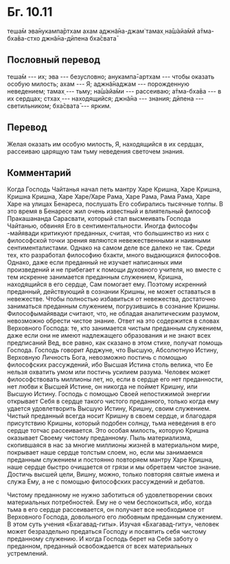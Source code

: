 # Бг. 10.11
теша̄м эва̄нукампа̄ртхам
ахам аджн̃а̄на-джам̇ тамах̣
на̄ш́айа̄мй а̄тма-бха̄ва-стхо
джн̃а̄на-дӣпена бха̄свата̄
## Пословный перевод

теша̄м --- их; эва --- безусловно; анукампа̄-артхам --- чтобы оказать
особую милость; ахам --- Я; аджн̃а̄наджам --- порожденную неведением;
тамах̣ --- тьму; на̄ш́айа̄ми --- рассеиваю; а̄тма-бха̄ва --- в их сердцах;
стхах̣ --- находящийся; джн̃а̄на --- знания; дӣпена --- светильником;
бха̄свата̄ --- ярким.

## Перевод

Желая оказать им особую милость, Я, находящийся в их сердцах, рассеиваю
царящую там тьму неведения светочем знания.

## Комментарий

Когда Господь Чайтанья начал петь мантру Харе Кришна, Харе Кришна,
Кришна Кришна, Харе Харе/Харе Рама, Харе Рама, Рама Рама, Харе Харе на
улицах Бенареса, послушать Его собирались тысячные толпы. В это время в
Бенаресе жил очень известный и влиятельный философ Пракашананда
Сарасвати, который стал высмеивать Господа Чайтанью, обвиняя Его в
сентиментальности. Иногда философы -майявади критикуют преданных,
считая, что большинство из них с философской точки зрения являются
невежественными и наивными сентименталистами. Однако на самом деле все
далеко не так. Среди тех, кто разработал философию бхакти, много
выдающихся философов. Однако, даже если преданный не изучает написанных
ими произведений и не прибегает к помощи духовного учителя, но вместе с
тем искренне занимается преданным служением, Кришна, находящийся в его
сердце, Сам помогает ему. Поэтому искренний преданный, действующий в
сознании Кришны, не может оставаться в невежестве. Чтобы полностью
избавиться от невежества, достаточно заниматься преданным служением,
погрузившись в сознание Кришны. Философымайявади считают, что, не
обладая аналитическим разумом, невозможно обрести чистое знание. Ответ
на это содержится в словах Верховного Господа: те, кто занимается чистым
преданным служением, даже если они не имеют надлежащего образования и не
знают всех предписаний Вед, все равно, как сказано в этом стихе, получат
помощь Господа. Господь говорит Арджуне, что Высшую, Абсолютную Истину,
Верховную Личность Бога, невозможно постичь с помощью философских
рассуждений, ибо Высшая Истина столь велика, что Ее нельзя охватить умом
или постичь усилием разума. Человек может философствовать миллионы лет,
но, если в сердце его нет преданности, нет любви к Высшей Истине, он
никогда не поймет Кришну, или Высшую Истину. Господь с помощью Своей
непостижимой энергии открывает Себя в сердце такого чистого преданного,
только когда ему удается удовлетворить Высшую Истину, Кришну, своим
служением. Чистый преданный всегда носит Кришну в своем сердце, и
благодаря присутствию Кришны, который подобен солнцу, тьма неведения в
его сердце тотчас рассеивается. Это особая милость, которую Кришна
оказывает Своему чистому преданному. Пыль материализма, скопившаяся в
нас за многие миллионы жизней в материальном мире, покрывает наше сердце
толстым слоем, но, если мы занимаемся преданным служением и постоянно
повторяем мантру Харе Кришна, наше сердце быстро очищается от грязи и мы
обретаем чистое знание. Достичь высшей цели, Вишну, можно, только
повторяя святые имена и служа Ему, а не с помощью философских
рассуждений и дебатов.

Чистому преданному не нужно заботиться об удовлетворении своих
материальных потребностей. Ему не о чем беспокоиться, ибо, когда тьма в
его сердце рассеивается, он получает все необходимое от Верховного
Господа, довольного его любовным преданным служением. В этом суть учения
«Бхагавад-гиты». Изучая «Бхагавад-гиту», человек может безраздельно
предаться Господу и посвятить себя чистому преданному служению. И когда
Господь берет на Себя заботу о преданном, преданный освобождается от
всех материальных устремлений.
